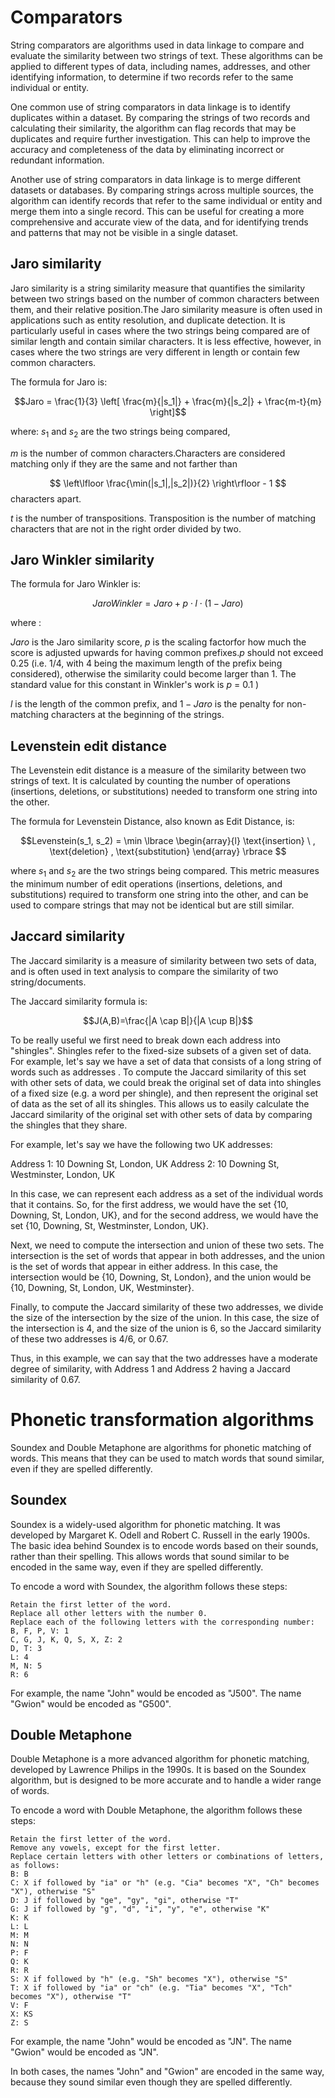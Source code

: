 
# Comparators


String comparators are algorithms used in data linkage to compare and evaluate the similarity between two strings of text. These algorithms can be applied to different types of data, including names, addresses, and other identifying information, to determine if two records refer to the same individual or entity.

One common use of string comparators in data linkage is to identify duplicates within a dataset. By comparing the strings of two records and calculating their similarity, the algorithm can flag records that may be duplicates and require further investigation. This can help to improve the accuracy and completeness of the data by eliminating incorrect or redundant information.

Another use of string comparators in data linkage is to merge different datasets or databases. By comparing strings across multiple sources, the algorithm can identify records that refer to the same individual or entity and merge them into a single record. This can be useful for creating a more comprehensive and accurate view of the data, and for identifying trends and patterns that may not be visible in a single dataset.


## Jaro similarity


Jaro similarity is a string similarity measure that quantifies the similarity between two strings based on the number of common characters between them, 
and their relative position.The Jaro similarity measure is often used in applications such as entity resolution, and duplicate detection. It is particularly useful in cases where the two strings being compared are of similar length and contain similar characters. It is less effective, however, in cases where the two strings are very different in length or contain few common characters.


The formula for Jaro is:

$$Jaro = \frac{1}{3} \left[ \frac{m}{|s_1|} + \frac{m}{|s_2|} + \frac{m-t}{m} \right]$$

where: 
$s_1$ and $s_2$ are the two strings being compared, 

$m$ is the number of common characters.Characters are considered matching only if they are the same and not farther than 

$$ \left\lfloor \frac{\min(|s_1|,|s_2|)}{2} \right\rfloor - 1 $$ characters apart.

$t$ is the number of transpositions. Transposition is the number of matching characters that are not in the right order divided by two.






## Jaro Winkler similarity


The formula for Jaro Winkler is:

$$Jaro Winkler = Jaro + p \cdot l \cdot (1 - Jaro)$$

where :

$Jaro$ is the Jaro similarity score, 
$p$ is the scaling factorfor how much the score is adjusted upwards for having common prefixes.$p$ should not exceed 0.25 
(i.e. 1/4, with 4 being the maximum length of the prefix being considered), otherwise the similarity could become larger than 1. The standard value for this constant in Winkler's work is $p$ = 0.1 )

$l$ is the length of the common prefix, 
and $1 - Jaro$ is the penalty for non-matching characters at the beginning of the strings.


## Levenstein edit distance 

The Levenstein edit distance is a measure of the similarity between two strings of text. It is calculated by counting the number of operations (insertions, deletions, or substitutions) needed to transform one string into the other.


The formula for Levenstein Distance, also known as Edit Distance, is:

$$Levenstein(s_1, s_2) = \min \lbrace \begin{array}{l}
\text{insertion} \ ,
\text{deletion} ,
\text{substitution} 
\end{array} \rbrace $$

where $s_1$ and $s_2$ are the two strings being compared. This metric measures the minimum number of edit operations (insertions, deletions, and substitutions) required to transform one string into the other, and can be used to compare strings that may not be identical but are still similar.

## Jaccard similarity 


The Jaccard similarity is a measure of similarity between two sets of data, and is often used in text analysis to compare the similarity of two string/documents.

The Jaccard similarity formula is:

$$J(A,B)=\frac{|A \cap B|}{|A \cup B|}$$

To be really useful we first need to break down each address into "shingles". Shingles refer to the fixed-size subsets of a given set of data. 
For example, let's say we have a set of data that consists of a long string of words such as addresses . To compute the Jaccard similarity of this set with other sets of data, we could break the original set of data into shingles of a fixed size (e.g. a word per shingle), and then represent the original set of data as the set of all its shingles. This allows us to easily calculate the Jaccard similarity of the original set with other sets of data by comparing the shingles that they share.

For example, let's say we have the following two UK addresses:

Address 1: 10 Downing St, London, UK
Address 2: 10 Downing St, Westminster, London, UK

In this case, we can represent each address as a set of the individual words that it contains. So, for the first address, we would have the set {10, Downing, St, London, UK}, and for the second address, we would have the set {10, Downing, St, Westminster, London, UK}.

Next, we need to compute the intersection and union of these two sets. The intersection is the set of words that appear in both addresses, and the union is the set of words that appear in either address. In this case, the intersection would be {10, Downing, St, London}, and the union would be {10, Downing, St, London, UK, Westminster}.

Finally, to compute the Jaccard similarity of these two addresses, we divide the size of the intersection by the size of the union. In this case, the size of the intersection is 4, and the size of the union is 6, so the Jaccard similarity of these two addresses is 4/6, or 0.67.

Thus, in this example, we can say that the two addresses have a moderate degree of similarity, with Address 1 and Address 2 having a Jaccard similarity of 0.67.

# Phonetic transformation algorithms

Soundex and Double Metaphone are algorithms for phonetic matching of words. This means that they can be used to match words that sound similar, even if they are spelled differently.

## Soundex

Soundex is a widely-used algorithm for phonetic matching. It was developed by Margaret K. Odell and Robert C. Russell in the early 1900s. The basic idea behind Soundex is to encode words based on their sounds, rather than their spelling. This allows words that sound similar to be encoded in the same way, even if they are spelled differently.

To encode a word with Soundex, the algorithm follows these steps:

```
Retain the first letter of the word.
Replace all other letters with the number 0.
Replace each of the following letters with the corresponding number:
B, F, P, V: 1
C, G, J, K, Q, S, X, Z: 2
D, T: 3
L: 4
M, N: 5
R: 6
```

For example, the name "John" would be encoded as "J500". The name "Gwion" would be encoded as "G500".

## Double Metaphone

Double Metaphone is a more advanced algorithm for phonetic matching, developed by Lawrence Philips in the 1990s. It is based on the Soundex algorithm, but is designed to be more accurate and to handle a wider range of words.

To encode a word with Double Metaphone, the algorithm follows these steps:

```
Retain the first letter of the word.
Remove any vowels, except for the first letter.
Replace certain letters with other letters or combinations of letters, as follows:
B: B
C: X if followed by "ia" or "h" (e.g. "Cia" becomes "X", "Ch" becomes "X"), otherwise "S"
D: J if followed by "ge", "gy", "gi", otherwise "T"
G: J if followed by "g", "d", "i", "y", "e", otherwise "K"
K: K
L: L
M: M
N: N
P: F
Q: K
R: R
S: X if followed by "h" (e.g. "Sh" becomes "X"), otherwise "S"
T: X if followed by "ia" or "ch" (e.g. "Tia" becomes "X", "Tch" becomes "X"), otherwise "T"
V: F
X: KS
Z: S
```

For example, the name "John" would be encoded as "JN". The name "Gwion" would be encoded as "JN".

In both cases, the names "John" and "Gwion" are encoded in the same way, because they sound similar even though they are spelled differently. 




